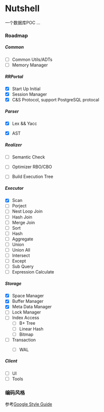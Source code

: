 # __Nutshell__

一个数据库POC ...

### __Roadmap__
##### __Common__  
- [ ] Common Utils/ADTs
- [ ] Memory Manager

##### __RRPortal__  
- [x] Start Up Initial
- [x] Session Manager
- [x] C&S Protocol, support PostgreSQL protocal

##### __Parser__  
- [x] Lex && Yacc
- [x] AST


##### __Realizer__  
- [ ] Semantic Check
- [ ] Optimizer RBO/CBO
- [ ] Build Execution Tree


##### __Executor__  
- [x] Scan
- [ ] Porject
- [ ] Nest Loop Join
- [ ] Hash Join
- [ ] Merge Join
- [ ] Sort
- [ ] Hash
- [ ] Aggregate
- [ ] Union
- [ ] Union All
- [ ] Intersect
- [ ] Except
- [ ] Sub Query 
- [ ] Expression Calculate

##### __Storage__  
- [x] Space Manager
- [x] Buffer Manager
- [x] Meta Data Manager
- [ ] Lock Manager
- [ ] Index Access
    - [ ] B+ Tree
    - [ ] Linear Hash
    - [ ] Bitmap
- [ ] Transaction
	- [ ] WAL


##### __Client__  
- [ ] UI
- [ ] Tools

### __编码风格__


参考[Google Style Guide](http://zh-google-styleguide.readthedocs.io/en/latest/google-cpp-styleguide/)
 
